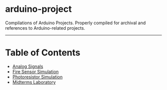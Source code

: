 # arduino-project
Compilations of Arduino Projects. Properly compiled for archival and references to Arduino-related projects.

---

# Table of Contents
- [Analog Signals](https://github.com/raianah/arduino-project/tree/main/Analog%20Signals)
- [Fire Sensor Simulation](https://github.com/raianah/arduino-project/tree/main/Fire%20Sensor%20Simulation)
- [Photoresistor Simulation](https://github.com/raianah/arduino-project/tree/main/Photoresistor%20Simulation)
- [Midterms Laboratory](https://github.com/raianah/arduino-project/tree/main/Midterms%20Laboratory)
